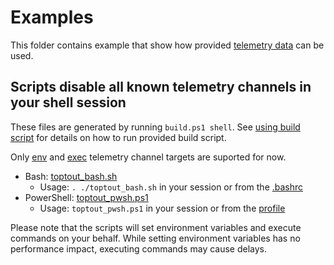 # Examples

This folder contains example that show how provided [telemetry data](/data) can be used.

## Scripts disable all known telemetry channels in your shell session

These files are generated by running `build.ps1 shell`. See [using build script](/docs/CONTRIBUTING.md#using-build-script) for details on how to run provided build script.

Only [env](/data#env) and [exec](/data#exec) telemetry channel targets are suported for now.

- Bash: [toptout_bash.sh](toptout_bash.sh)
  - Usage: `. ./toptout_bash.sh` in your session or from the [.bashrc](https://www.gnu.org/software/bash/manual/html_node/Bash-Startup-Files.html)
- PowerShell: [toptout_pwsh.ps1](toptout_pwsh.ps1)
  - Usage: `toptout_pwsh.ps1` in your session or from the [profile](https://docs.microsoft.com/en-us/powershell/module/microsoft.powershell.core/about/about_profiles)

Please note that the scripts will set environment variables and execute commands on your behalf. While setting environment variables has no performance impact, executing commands may cause delays.

